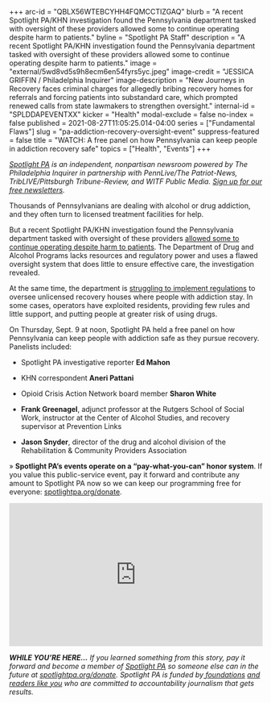 +++
arc-id = "QBLX56WTEBCYHH4FQMCCTIZGAQ"
blurb = "A recent Spotlight PA/KHN investigation found the Pennsylvania department tasked with oversight of these providers allowed some to continue operating despite harm to patients."
byline = "Spotlight PA Staff"
description = "A recent Spotlight PA/KHN investigation found the Pennsylvania department tasked with oversight of these providers allowed some to continue operating despite harm to patients."
image = "external/5wd8vd5s9h8ecm6en54fyrs5yc.jpeg"
image-credit = "JESSICA GRIFFIN / Philadelphia Inquirer"
image-description = "New Journeys in Recovery faces criminal charges for allegedly bribing recovery homes for referrals and forcing patients into substandard care, which prompted renewed calls from state lawmakers to strengthen oversight."
internal-id = "SPLDDAPEVENTXX"
kicker = "Health"
modal-exclude = false
no-index = false
published = 2021-08-27T11:05:25.014-04:00
series = ["Fundamental Flaws"]
slug = "pa-addiction-recovery-oversight-event"
suppress-featured = false
title = "WATCH: A free panel on how Pennsylvania can keep people in addiction recovery safe"
topics = ["Health", "Events"]
+++

<a href="https://www.spotlightpa.org/"><i>Spotlight PA</i></a><i> is an independent, nonpartisan newsroom powered by The Philadelphia Inquirer in partnership with PennLive/The Patriot-News, TribLIVE/Pittsburgh Tribune-Review, and WITF Public Media. </i><a href="https://www.spotlightpa.org/newsletters"><i>Sign up for our free newsletters</i></a><i>.</i>

Thousands of Pennsylvanians are dealing with alcohol or drug addiction, and they often turn to licensed treatment facilities for help.

But a recent Spotlight PA/KHN investigation found the Pennsylvania department tasked with oversight of these providers <a href="https://www.spotlightpa.org/news/2021/04/pa-addiction-treatment-facilities-investigation-state-oversight-flawed-violations-harm-clients/">allowed some to continue operating despite harm to patients</a>. The Department of Drug and Alcohol Programs lacks resources and regulatory power and uses a flawed oversight system that does little to ensure effective care, the investigation revealed.

At the same time, the department is <a href="https://www.spotlightpa.org/news/2021/04/pa-addiction-recovery-homes-ddap-regulations-pushback/">struggling to implement regulations</a> to oversee unlicensed recovery houses where people with addiction stay. In some cases, operators have exploited residents, providing few rules and little support, and putting people at greater risk of using drugs.

On Thursday, Sept. 9 at noon, Spotlight PA held a free panel on how Pennsylvania can keep people with addiction safe as they pursue recovery. Panelists included:

- Spotlight PA investigative reporter <b>Ed Mahon</b>

- KHN correspondent <b>Aneri Pattani</b>

- Opioid Crisis Action Network board member <b>Sharon White</b>

- <b>Frank Greenagel</b>, adjunct professor at the Rutgers School of Social Work, instructor at the Center of Alcohol Studies, and recovery supervisor at Prevention Links

- <b>Jason Snyder</b>, director of the drug and alcohol division of the Rehabilitation &amp; Community Providers Association

» <b>Spotlight PA’s events operate on a “pay-what-you-can” honor system</b>. If you value this public-service event, pay it forward and contribute any amount to Spotlight PA now so we can keep our programming free for everyone: <a href="http://spotlightpa.org/donate">spotlightpa.org/donate</a>.

<div style="padding:56.25% 0 0 0;position:relative;"><iframe src="https://player.vimeo.com/video/601502991?h=cd5a06b498&color=ffcb05&title=0&byline=0" style="position:absolute;top:0;left:0;width:100%;height:100%;" frameborder="0" allow="autoplay; fullscreen; picture-in-picture" allowfullscreen></iframe></div><script src="https://player.vimeo.com/api/player.js"></script>

<i><b>WHILE YOU’RE HERE...</b></i><i> If you learned something from this story, pay it forward and become a member of </i><a href="https://www.spotlightpa.org/"><i>Spotlight PA</i></a><i> so someone else can in the future at </i><a href="http://spotlightpa.org/donate"><i>spotlightpa.org/donate</i></a><i>. Spotlight PA is funded by</i><a href="https://www.spotlightpa.org/support"><i> foundations</i></a><i> </i><a href="https://www.spotlightpa.org/support"><i>and readers like you</i></a><i> who are committed to accountability journalism that gets results.</i>
